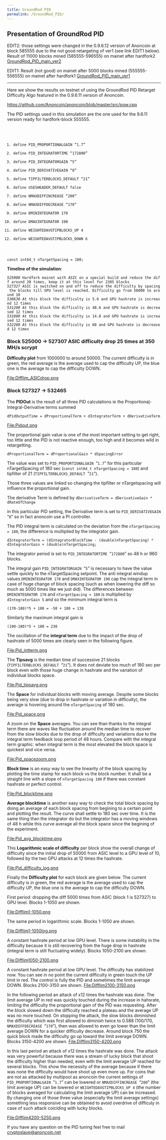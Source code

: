 ```yaml
---
title: GroundRod PID
permalink: /GroundRod_PID/
---
```


Presentation of GroundRod PID
-----------------------------

EDIT2: those settings were changed in the 0.9.6.12 version of Anoncoin at block 585555 due to the not good retargeting of ver1 (see link EDIT1 below). Result of 11000 blocks mined (585555-596555) on mainet after hardfork2 [GroundRod_PID_main_ver2](/GroundRod_PID_main_ver2 "wikilink")

EDIT1: Result (not good) on mainet after 5000 blocks mined (555555-556555) on mainet after hardfork1 [GroundRod_PID_main_ver1](/GroundRod_PID_main_ver1 "wikilink")

------------------------------------------------------------------------

Here we show the results on testnet of using the GroundRod PID Retarget Difficulty Algo featured in the 0.9.6.11 version of Anoncoin.

<https://github.com/Anoncoin/anoncoin/blob/master/src/pow.cpp>

The PID settings used in this simulation are the one used for the 9.6.11 version ready for hardfork-block 555555.

<code>

1.  define PID_PROPORTIONALGAIN “1.7”
2.  define PID_INTEGRATORTIME “172800”
3.  define PID_INTEGRATORGAIN “5”
4.  define PID_DERIVATIVEGAIN “0”
5.  define TIPFILTERBLOCKS_DEFAULT “21”
6.  define USESHEADER_DEFAULT false
7.  define NMAXDIFFINCREASE “200”
8.  define NMAXDIFFDECREASE “170”
9.  define DMININTEGRATOR 170
10. define DMAXINTEGRATOR 190
11. define WEIGHTEDAVGTIPBLOCKS_UP 4
12. define WEIGHTEDAVGTIPBLOCKS_DOWN 6

const int64_t nTargetSpacing = 180; </code>

**Timeline of the simulationː**

*`525000`*` Hardfork mainet with ASIC on a special build and reduce the diff around 20 times, keep it at this level for 2305 blocks`
*`527327`*` ASIC is switched on and off to reduce the difficulty by spacing the blocks till GPU level is reached. Difficulty go from 50000 to around 10`
*`530630`*` At this block the difficulty is 5.6 and GPU hashrate is increased 12 times`
*`531200`*` At this block the difficulty is 48.6 and GPU hashrate is decreased 12 times`
*`531800`*` At this block the difficulty is 14.8 and GPU hashrate is increased 12 times`
*`532280`*` At this block the difficulty is 68 and GPU hashrate is decreased 12 times`

### Block 525000 -&gt; 527307 ASIC difficulty drop 25 times at 350 MH/s scrypt

**Difficulty plot** from 1000000 to around 50000. The current difficulty is in green, the red average is the average used to cap the difficulty UP, the blue one is the average to cap the difficulty DOWN.

[<File:Difflim_ASICdrop.png>](/File:Difflim_ASICdrop.png "wikilink")

### Block 527327 -&gt; 532465

The **PIDOut** is the result of all three PID calculations ie the Proportional̟-Integral-Derivative terms summed

`dPidOutputTime = dProportionalTerm + dIntegratorTerm + dDerivativeTerm`

[<File:Pidout.png>](/File:Pidout.png "wikilink")

The proportional gain value is one of the most important setting to get right, too little and the PID is not reactive enough, too high and it becomes wild in retargetting.

`dProportionalTerm = dProportionalGain * dSpacingError`

The value was set to `PID_PROPORTIONALGAIN `“`1.7`” for this particular nTargetSpacing of 180 sec (`const int64_t nTargetSpacing = 180`) and tipfilter of 21 (`TIPFILTERBLOCKS_DEFAULT `“`21`”).

Those three values are linked so changing the tipfilter or nTargetspacing will influence the proportional gain.

The derivative Term is defined by `dDerivativeTerm = dDerivativeGain * dRateOfChange`

in this particular PID setting, the Derivative term is set to `PID_DERIVATIVEGAIN `“`0`” so in fact anoncoin use a PI controller.

The PID integral term is calculated on the deviation from the `nTargetSpacing = 180`, the difference is multiplied by the integrator gain.

`dIntegratorTerm = (dIntegratorBlockTime - (double)nTargetSpacing) * dIntegratorGain + (double)nTargetSpacing;`

The integrator period is set to `PID_INTEGRATORTIME `“`172800`” so 48 h or 960 blocks.

The integral gain `PID_INTEGRATORGAIN `“`5`” is necessary to have the value settle quickly to the nTargetSpacing setpoint. The anti integral windup values `DMININTEGRATOR 170` and `DMAXINTEGRATOR 190` cap the integral term in case of huge change of block spacing (such as when lowering the diff so much as 5000 times like we just did). The differences between `DMININTEGRATOR 170` and `nTargetSpacing = 180` is multiplied by `dIntegratorGain 5` and so the minimum integral term is

`(170-180)*5 + 180 = -50 + 180 = 130`

Similarly the maximum integral gain is

`(190-180)*5 + 180 = 230`

The oscillation of the **integral term** due to the impact of the drop of hashrate of 5000 times are clearly seen in the following figure.

[<File:Pid_intterm.png>](/File:Pid_intterm.png "wikilink")

The **Tipsavg** is the median time of successive 21 blocks (`TIPFILTERBLOCKS_DEFAULT `“`21`”). It does not deviate too much of 180 sec per block even with those huge change in hashrate and the variation of individual blocks space.

[<File:Pid_tipsavg.png>](/File:Pid_tipsavg.png "wikilink")

The **Space** for individual blocks with moving average. Despite some blocks being very slow (due to drop in hashrate or variation in difficulty), the average is hovering around the `nTargetSpacing` of 180 sec.

[<File:Pid_space.png>](/File:Pid_space.png "wikilink")

A zoom on the **Space** averages. You can see than thanks to the integral term there are waves like fluctuation around the median time to recover from the slow blocks due to the drop of difficulty and variations due to the integral term feedback loop period of 48 hours. Compare with the integral term graphicː when integral term is the most elevated the block space is quickest and vice versa.

[<File:Pid_spacezoom.png>](/File:Pid_spacezoom.png "wikilink")

**Block time** is an easy way to see the linearity of the block spacing by plotting the time stamp for each block vs the block number. It shall be a straight line with a slope of `nTargetSpacing 180` if there was constant hashrate or perfect control.

[<File:Pid_blocktime.png>](/File:Pid_blocktime.png "wikilink")

**Average blocktime** is another easy way to check the total block spacing by doing an average of each block spacing from begining to a certain point and plotting the result. The curve shall settle to 180 sec over time. It is the same thing than the integrator do but the integrator has a moving windows of 48 h while this curve average all the block space since the begining of the experiment.

[<File:Pid_avg_blocktime.png>](/File:Pid_avg_blocktime.png "wikilink")

This **Logarithmic scale of difficulty** per block show the overall change of difficulty since the initial drop of 50000 from ASIC level to a GPU level of 10, followed by the two GPU attacks at 12 times the hashrate.

[<File:Pid_difficulty_log.png>](/File:Pid_difficulty_log.png "wikilink")

Finally the **Difficulty plot** for each block are given below. The current difficulty is in green, the red average is the average used to cap the difficulty UP, the blue one is the average to cap the difficulty DOWN.

First periodː dropping the diff 5000 times from ASIC (block 1 is 527327) to GPU level. Blocks 1-1050 are shown.

[<File:Difflim1-1050.png>](/File:Difflim1-1050.png "wikilink")

The same period in logarithmic scale. Blocks 1-1050 are shown.

[<File:Difflim1-1050log.png>](/File:Difflim1-1050log.png "wikilink")

A constant hashrate period at low GPU level. There is some instability in the difficulty because it is still recovering from the huge drop in hashrate (integral term is still fluctuating widely). Blocks 1050-2100 are shown.

[<File:Difflim1050-2100.png>](/File:Difflim1050-2100.png "wikilink")

A constant hashrate period at low GPU level. The difficulty has stabilized now. You can see in no point the current difficulty in green touch the UP limit in red. The control is fully the PID and sometimes the limit average DOWN. Blocks 2100-3150 are shown. [<File:Difflim2100-3150.png>](/File:Difflim2100-3150.png "wikilink")

In the following period an attack of x12 times the hashrate was done. The limit average UP in red was quickly touched during the increase in hahsrate, limiting the difficulty the proportional gain of the PID was requesting. After the block slowed down the difficulty reached a plateau and the average UP was no more touched. On stopping the attack, the slow blocks diminished the difficulty which was first allowed to diminish twice to 0.588 (100/170, `NMAXDIFFDECREASE `“`170`”), then was allowed to even go lower than the limit average DOWN for a quicker difficulty decrease. Around block 750 the quick block made the difficulty go up toward the limit average DOWN. Blocks 3150-4200 are shown. [<File:Difflim3150-4200.png>](/File:Difflim3150-4200.png "wikilink")

In this last period an attack of x12 times the hashrate was done. The attack was very powerful because there was a stream of lucky block that shoot the difficulty higher than needed, even with the limit average UP reached for several blocks. This show the necessity of the average because if there was none the difficulty would have shoot up even more up. For coins that are not as attacked by multipool as anoncoin the current settings of `PID_PROPORTIONALGAIN `“`1.7`” can be lowered or `NMAXDIFFINCREASE `“`200`” (the limit average UP) can be lowered or `WEIGHTEDAVGTIPBLOCKS_UP 4` (the number of blocks averaged for calculating the limit average UP) can be increased. By changing one of those three value (especially the limit average settings) something less responsive can be obtained to avoid overdrive of difficuly in case of such attack coiciding with lucky blocks.

[<File:Difflim4200-5250.png>](/File:Difflim4200-5250.png "wikilink")

If you have any question on the PID tuning feel free to mail cryptoslave@anoncoin.net